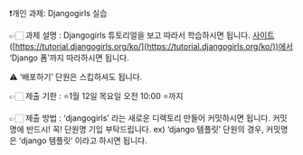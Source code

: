 ❗개인 과제: Djangogirls 실습

👉🏻 과제 설명 : Djangogirls 튜토리얼을 보고 따라서 학습하시면 됩니다. [사이트](https://tutorial.djangogirls.org/ko/)([https://tutorial.djangogirls.org/ko/](https://tutorial.djangogirls.org/ko/))에서 ‘Django 폼’까지 따라하시면 됩니다.

⚠ ‘배포하기’ 단원은 스킵하셔도 됩니다.

👉🏻 제출 기한 : ⭐1월 12일 목요일 오전 10:00 ⭐까지

👉🏻 제출 방법 : ‘djangogirls’ 라는 새로운 디렉토리 만들어 커밋하시면 됩니다. 커밋명에 반드시! 꼭! 단원명 기입 부탁드립니다.
ex) ‘django 템플릿’ 단원의 경우, 커밋명은 ‘django 템플릿’ 이라고 하시면 됩니다.
